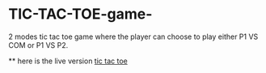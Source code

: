 # TIC-TAC-TOE-game-
2 modes tic tac toe game where the player can choose to play either P1 VS COM or P1 VS P2.

** here is the live version [tic tac toe](https://t.co/OGFZ88Gzei)
